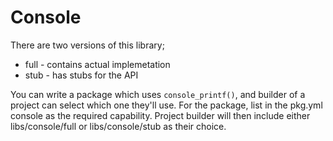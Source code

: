 <!--
#
# Licensed to the Apache Software Foundation (ASF) under one
# or more contributor license agreements.  See the NOTICE file
# distributed with this work for additional information
# regarding copyright ownership.  The ASF licenses this file
# to you under the Apache License, Version 2.0 (the
# "License"); you may not use this file except in compliance
# with the License.  You may obtain a copy of the License at
#
# http://www.apache.org/licenses/LICENSE-2.0
#
# Unless required by applicable law or agreed to in writing,
# software distributed under the License is distributed on an
# "AS IS" BASIS, WITHOUT WARRANTIES OR CONDITIONS OF ANY
#  KIND, either express or implied.  See the License for the
# specific language governing permissions and limitations
# under the License.
#
-->

# Console

There are two versions of this library;
  * full - contains actual implemetation
  * stub - has stubs for the API

You can write a package which uses ```console_printf()```, and builder of a
project can select which one they'll use.
For the package, list in the pkg.yml console as the required capability.
Project builder will then include either libs/console/full or
libs/console/stub as their choice.

